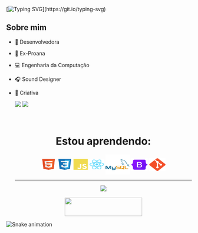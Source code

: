 [![Typing SVG](https://readme-typing-svg.herokuapp.com/?color=471BA6&size=35&center=true&vCenter=true&width=1000&lines=My+name+is+Gabriella+Hernandes;I'm+21+years+old;I'm+from+Brazil;Be+welcome!)](https://git.io/typing-svg)

## Sobre mim
- :dart: Desenvolvedora
- :blue_heart: Ex-Proana
- :computer: Engenharia da Computação 
- :headphones: Sound Designer
- :star2: Criativa

  <div>
    <img src="https://github-readme-stats.vercel.app/api?username=gaabs16&show_icons=true&theme=midnight-purple&include_all_commits=true&count_private=true"/>
    <img src="https://github-readme-stats.vercel.app/api/top-langs/?username=gaabs16&layout=compact&langs_count=16&theme=midnight-purple"/>
  </div>
  <br>
  <div align="center"> 
    <div style="display: inline_block"><br>
      <h1 align="center">Estou aprendendo:</h1>
      <img align="center" height="30" width="40" src="https://raw.githubusercontent.com/devicons/devicon/master/icons/html5/html5-original.svg">
      <img align="center" height="30" width="40" src="https://raw.githubusercontent.com/devicons/devicon/master/icons/css3/css3-original.svg">
      <img align="center" height="30" width="40" src="https://raw.githubusercontent.com/devicons/devicon/master/icons/javascript/javascript-plain.svg">
      <img align="center" height="30" width="40" src="https://raw.githubusercontent.com/devicons/devicon/master/icons/react/react-original.svg">
      <img align="center" height="55" width="65" src="https://raw.githubusercontent.com/devicons/devicon/master/icons/mysql/mysql-original-wordmark.svg">
      <img align="center" height="35" width="45" src="https://raw.githubusercontent.com/devicons/devicon/master/icons/bootstrap/bootstrap-original.svg">
      <img align="center" height="35" width="45" src="https://raw.githubusercontent.com/devicons/devicon/master/icons/git/git-original.svg">
    </div>
  </div>
  <hr>
  <div align="center">
	  <a href="https://www.linkedin.com/in/gabriella-hernandes-533009170/" target="_blank"><img src="https://img.shields.io/badge/-LinkedIn-%230077B5?style=for-the-badge&logo=linkedin&logoColor=white" target="_blank"></a> 
  </div>
      
  <p align="center">
      <a href="https://www.buymeacoffee.com/gabriella.hernandes"> <img align="center" src="https://cdn.buymeacoffee.com/buttons/v2/default-red.png" height="50" width="210" /></a>
  </p>
  
![Snake animation](https://github.com/LuigiGF/LuigiGF/blob/output/github-contribution-grid-snake.svg)
